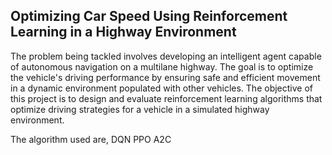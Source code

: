 ## Optimizing Car Speed Using Reinforcement Learning in a Highway Environment 

The problem being tackled involves developing an intelligent agent capable of autonomous navigation on a multilane highway. The goal is to optimize the vehicle's driving performance by ensuring safe and efficient movement in a dynamic environment populated with other vehicles. The objective of this project is to design and evaluate reinforcement learning algorithms that optimize driving strategies for a vehicle in a simulated highway environment.

The algorithm used are,
DQN
PPO
A2C
